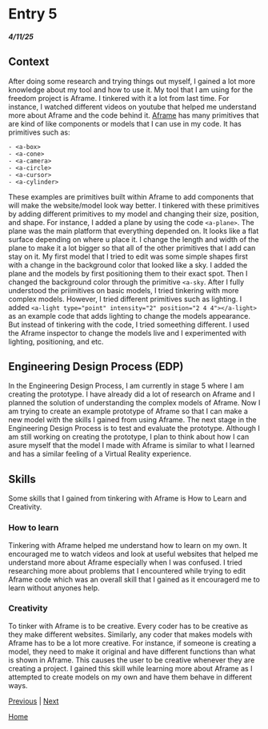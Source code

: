 # Entry 5
##### 4/11/25

## Context

After doing some research and trying things out myself, I gained a lot more knowledge about my tool and how to use it. My tool that I am using for the freedom project is Aframe. I tinkered with it a lot from last time. For instance, I watched different videos on youtube that helped me understand more about Aframe and the code behind it. [Aframe](https://aframe.io/) has many primitives that are kind of like components or models that I can use in my code. It has primitives such as:

```
- <a-box>
- <a-cone>
- <a-camera>
- <a-circle>
- <a-cursor>
- <a-cylinder>
```
These examples are primitives built within Aframe to add components that will make the website/model look way better. I tinkered with these primitives by adding different primitives to my model and changing their size, position, and shape. For instance, I added a plane by using the code `<a-plane>`. The plane was the main platform that everything depended on. It looks like a flat surface depending on where u place it. I change the length and width of the plane to make it a lot bigger so that all of the other primitives that I add can stay on it. My first model that I tried to edit was some simple shapes first with a change in the background color that looked like a sky. I added the plane and the models by first positioning them to their exact spot. Then I changed the background color through the primitive `<a-sky`. After I fully understood the priimitives on basic models, I tried tinkering with more complex models. However, I tried different primitives such as lighting. I added `<a-light type="point" intensity="2" position="2 4 4"></a-light>` as an example code that adds lighting to change the models appearance. But instead of tinkering with the code, I tried someething different. I used the Aframe inspector to change the models live and I experimented with lighting, positioning, and etc.

## Engineering Design Process (EDP)

In the Engineering Design Process, I am currently in stage 5 where I am creating the prototype. I have already did a lot of research on Aframe and I planned the solution of understanding the complex models of Aframe. Now I am trying to create an example prototype of Aframe so that I can make a new model with the skills I gained from using Aframe. The next stage in the Engineering Design Process is to test and evaluate the prototype. Although I am still working on creating the prototype, I plan to think about how I can asure myself that the model I made with Aframe is similar to what I learned and has a similar feeling of a Virtual Reality experience.

## Skills

Some skills that I gained from tinkering with Aframe is How to Learn and Creativity.

### How to learn

Tinkering with Aframe helped me understand how to learn on my own. It encouraged me to watch videos and look at useful websites that helped me understand more about Aframe especially when I was confused. I tried researching more about problems that I encountered while trying to edit Aframe code which was an overall skill that I gained as it encouragerd me to learn without anyones help.

### Creativity

To tinker with Aframe is to be creative. Every coder has to be creative as they make different websites. Similarly, any coder that makes models with Aframe has to be a lot more creative. For instance, if someone is creating a model, they need to make it original and have different functions than what is shown in Aframe. This causes the user to be creative whenever they are creating a project. I gained this skill while learning more about Aframe as I attempted to create models on my own and have them behave in different ways.

[Previous](entry04.md) | [Next](entry06.md)

[Home](../README.md)
